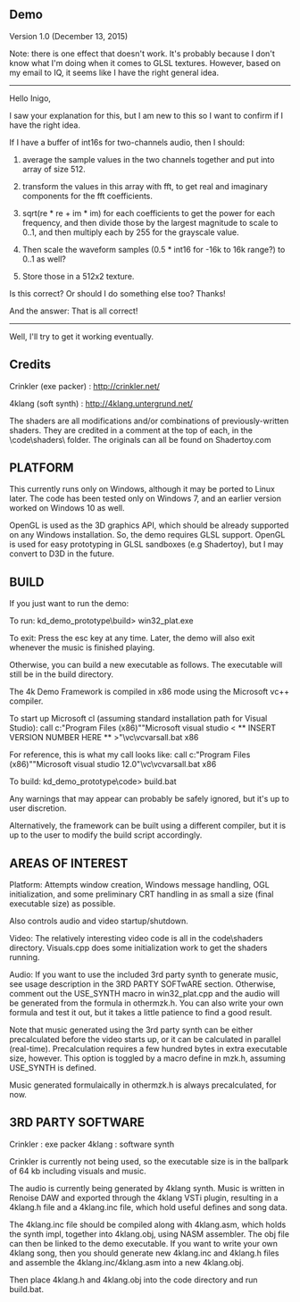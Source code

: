 Demo
----

Version 1.0 (December 13, 2015)

Note: there is one effect that doesn't work.  It's probably because I don't know
what I'm doing when it comes to GLSL textures. However, based on my email to IQ, 
it seems like I have the right general idea.

*****

Hello Inigo, 

I saw your explanation for this, but I am new to this so I want to confirm if I have the right idea.

If I have a buffer of int16s for two-channels audio, then I should:

1)  average the sample values in the two channels together and put into array of size 512.

2)  transform the values in this array with fft, to get real and imaginary components for the fft coefficients.

3)  sqrt(re * re + im * im) for each coefficients to get the power for each frequency, and then divide those by the largest magnitude to scale to 0..1, and then multiply each by 255 for the grayscale value. 

4) Then scale the waveform samples (0.5 * int16 for -16k to 16k range?) to 0..1 as well?

5) Store those in a 512x2 texture.

Is this correct?  Or should I do something else too?
Thanks!

And the answer: That is all correct!

*****

Well, I'll try to get it working eventually.


Credits
------- 
Crinkler (exe packer) : http://crinkler.net/

4klang (soft synth) : http://4klang.untergrund.net/

The shaders are all modifications and/or combinations of previously-written shaders.
They are credited in a comment at the top of each, in the \code\shaders\ folder.
The originals can all be found on Shadertoy.com


PLATFORM
--------
This currently runs only on Windows,
although it may be ported to Linux later.  The code
has been tested only on Windows 7, and an earlier version
worked on Windows 10 as well.

OpenGL is used as the 3D graphics API, which should be
already supported on any Windows installation.  So, the demo 
requires GLSL support.  OpenGL is used for
easy prototyping in GLSL sandboxes (e.g Shadertoy), but 
I may convert to D3D in the future.


BUILD
-----
If you just want to run the demo:

To run:
kd_demo_prototype\build> win32_plat.exe

To exit:
Press the esc key at any time.  Later, the demo will
also exit whenever the music is finished playing.

Otherwise, you can build a new executable as follows.
The executable will still be in the build directory.

The 4k Demo Framework is compiled in x86 mode using the
Microsoft vc++ compiler.

To start up Microsoft cl (assuming standard installation path for Visual Studio):
call c:\"Program Files (x86)"\"Microsoft visual studio < ** INSERT VERSION NUMBER HERE ** >"\vc\vcvarsall.bat x86

For reference, this is what my call looks like:
call c:\"Program Files (x86)"\"Microsoft visual studio 12.0"\vc\vcvarsall.bat x86

To build:
kd_demo_prototype\code> build.bat

Any warnings that may appear can probably be safely
ignored, but it's up to user discretion.

Alternatively, the framework can be built using a 
different compiler, but it is up to the user to modify
the build script accordingly.



AREAS OF INTEREST
-----------------
Platform:
Attempts window creation, Windows message handling, OGL
initialization, and some preliminary CRT handling in as
small a size (final executable size) as possible.  

Also controls audio and video startup/shutdown.

Video:
The relatively interesting video code is all in the code\shaders
directory.  Visuals.cpp does some initialization work
to get the shaders running.

Audio:
If you want to use the included 3rd party synth to generate
music, see usage description in the 3RD PARTY SOFTwARE section.
Otherwise, comment out the USE_SYNTH macro in win32_plat.cpp
and the audio will be generated from the formula in othermzk.h.
You can also write your own formula and test it out, but it takes
a little patience to find a good result. 

Note that music generated using the 3rd party synth can be either
precalculated before the video starts up, or it can be calculated
in parallel (real-time).  Precalculation requires a few hundred
bytes in extra executable size, however.  This option is toggled
by a macro define in mzk.h, assuming USE_SYNTH is defined. 

Music generated formulaically in othermzk.h is always precalculated, 
for now.

3RD PARTY SOFTWARE
----------------------------------------
Crinkler : exe packer 
4klang   : software synth

Crinkler is currently not being used, so the executable
size is in the ballpark of 64 kb including visuals and music.


The audio is currently being generated by 4klang synth.
Music is written in Renoise DAW and exported through the 
4klang VSTi plugin, resulting in a 4klang.h file and a 
4klang.inc file, which hold useful defines and song data.

The 4klang.inc file should be compiled along with 4klang.asm,
which holds the synth impl, together into 4klang.obj, using
NASM assembler. The obj file can then be linked to the 
demo executable.  If you want to write your own 4klang song,
then you should generate new 4klang.inc and 4klang.h files
and assemble the 4klang.inc/4klang.asm into a new 4klang.obj.

Then place 4klang.h and 4klang.obj into the code directory
and run build.bat.
